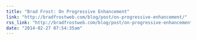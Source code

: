 ```yaml
---
title: "Brad Frost: On Progressive Enhancement"
link: "http://bradfrostweb.com/blog/post/on-progressive-enhancement/"
rss_link: "http://bradfrostweb.com/blog/post/on-progressive-enhancement/"
date: "2014-02-27 07:54:35am"
---
```

